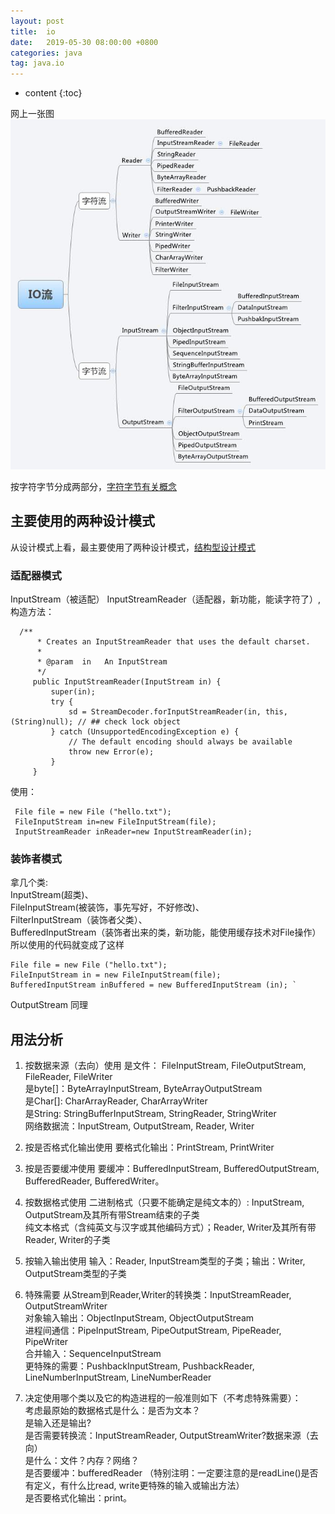 ```yaml
---
layout: post
title:  io
date:   2019-05-30 08:00:00 +0800
categories: java
tag: java.io
---
```


* content
{:toc}

网上一张图
![](/styles/images/java/io.jpg)

按字符字节分成两部分，[字符字节有关概念](/2018/06/18/编码区别)

## 主要使用的两种设计模式
从设计模式上看，最主要使用了两种设计模式，[结构型设计模式](/2018/04/28/结构型)
### 适配器模式
InputStream（被适配）
InputStreamReader（适配器，新功能，能读字符了）,构造方法：   

``` 
  /**
      * Creates an InputStreamReader that uses the default charset.
      *
      * @param  in   An InputStream
      */
     public InputStreamReader(InputStream in) {
         super(in);
         try {
             sd = StreamDecoder.forInputStreamReader(in, this, (String)null); // ## check lock object
         } catch (UnsupportedEncodingException e) {
             // The default encoding should always be available
             throw new Error(e);
         }
     }
 ```
 
 使用：
 

 ``` 
  File file = new File ("hello.txt");   
  FileInputStream in=new FileInputStream(file); 
  InputStreamReader inReader=new InputStreamReader(in); 
  ```

### 装饰者模式
拿几个类:   
InputStream(超类)、   
FileInputStream(被装饰，事先写好，不好修改)、    
FilterInputStream（装饰者父类）、   
BufferedInputStream（装饰者出来的类，新功能，能使用缓存技术对File操作）   
所以使用的代码就变成了这样
```
File file = new File ("hello.txt"); 
FileInputStream in = new FileInputStream(file); 
BufferedInputStream inBuffered = new BufferedInputStream (in); `
 ```
OutputStream 同理


## 用法分析

1. 按数据来源（去向）使用
是文件： FileInputStream, FileOutputStream, FileReader, FileWriter   
是byte[]：ByteArrayInputStream, ByteArrayOutputStream   
是Char[]: CharArrayReader, CharArrayWriter   
是String: StringBufferInputStream, StringReader, StringWriter   
网络数据流：InputStream, OutputStream, Reader, Writer    

1. 按是否格式化输出使用
要格式化输出：PrintStream, PrintWriter 

1. 按是否要缓冲使用
要缓冲：BufferedInputStream, BufferedOutputStream, BufferedReader, BufferedWriter。

1. 按数据格式使用
二进制格式（只要不能确定是纯文本的）: InputStream, OutputStream及其所有带Stream结束的子类   
纯文本格式（含纯英文与汉字或其他编码方式）；Reader, Writer及其所有带Reader, Writer的子类    

1. 按输入输出使用
输入：Reader, InputStream类型的子类；输出：Writer, OutputStream类型的子类 

1. 特殊需要
从Stream到Reader,Writer的转换类：InputStreamReader, OutputStreamWriter   
对象输入输出：ObjectInputStream, ObjectOutputStream   
进程间通信：PipeInputStream, PipeOutputStream, PipeReader, PipeWriter    
合并输入：SequenceInputStream   
更特殊的需要：PushbackInputStream, PushbackReader, LineNumberInputStream, LineNumberReader   

1. 决定使用哪个类以及它的构造进程的一般准则如下（不考虑特殊需要）：    
考虑最原始的数据格式是什么：是否为文本？   
是输入还是输出?   
是否需要转换流：InputStreamReader, OutputStreamWriter?数据来源（去向）   
是什么：文件？内存？网络？   
是否要缓冲：bufferedReader （特别注明：一定要注意的是readLine()是否有定义，有什么比read, write更特殊的输入或输出方法）   
是否要格式化输出：print。   